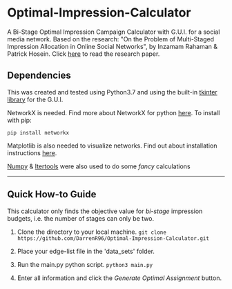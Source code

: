 # Optimal-Impression-Calculator

A Bi-Stage Optimal Impression Campaign Calculator with G.U.I. for a social media network. Based on the research: "On the Problem of Multi-Staged Impression Allocation in Online Social Networks", by Inzamam Rahaman &amp; Patrick Hosein. Click [here](https://link.springer.com/chapter/10.1007/978-3-319-89932-9_4) to read the research paper.

## Dependencies

This was created and tested using Python3.7 and using the built-in [tkinter library](https://wiki.python.org/moin/TkInter) for the G.U.I.

NetworkX is needed. Find more about NetworkX for python [here](https://networkx.github.io/documentation/stable/index.html). To install with pip:

`pip install networkx`

Matplotlib is also needed to visualize networks. Find out about installation instructions [here](https://matplotlib.org/users/installing.html).

[Numpy](http://www.numpy.org/) & [Itertools](https://docs.python.org/3/library/itertools.html) were also used to do some _fancy_ calculations

---

## Quick How-to Guide

This calculator only finds the objective value for _bi-stage_ impression budgets, i.e. the number of stages can only be two.

1. Clone the directory to your local machine.
   `git clone https://github.com/DarrenR96/Optimal-Impression-Calculator.git`

2. Place your edge-list file in the 'data_sets' folder.

3. Run the main.py python script.
   `python3 main.py`

4. Enter all information and click the _Generate Optimal Assignment_ button.
